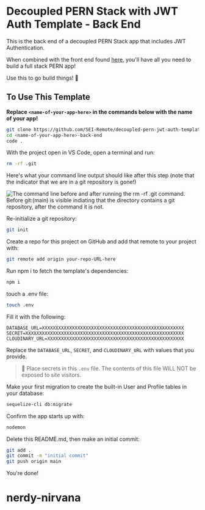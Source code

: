 # Decoupled PERN Stack with JWT Auth Template - Back End

This is the back end of a decoupled PERN Stack app that includes JWT Authentication.

When combined with the front end found [here](https://github.com/SEI-Remote/decoupled-pern-jwt-auth-template-front-end), you'll have all you need to build a full stack PERN app!

Use this to go build things! 🚀

## To Use This Template

**Replace `<name-of-your-app-here>` in the commands below with the name of your app!**

```bash
git clone https://github.com/SEI-Remote/decoupled-pern-jwt-auth-template-back-end-cjs <name-of-your-app-here>-back-end
cd <name-of-your-app-here>-back-end
code .
```

With the project open in VS Code, open a terminal and run:

```bash
rm -rf .git
```

Here's what your command line output should like after this step (note that the indicator that we are in a git repository is gone!)

<img src="https://i.imgur.com/L47kNOZ.png" alt="The command line before and after running the rm -rf .git command. Before git:(main) is visible indiating that the directory contains a git repository, after the command it is not.">

Re-initialize a git repository:

```bash
git init
```

Create a repo for this project on GitHub and add that remote to your project with:

```bash
git remote add origin your-repo-URL-here
```

Run npm i to fetch the template's dependencies:

```bash
npm i
```

touch a .env file:

```bash
touch .env
```

Fill it with the following:

```
DATABASE_URL=XXXXXXXXXXXXXXXXXXXXXXXXXXXXXXXXXXXXXXXXXXXXXXXXXXXX
SECRET=XXXXXXXXXXXXXXXXXXXXXXXXXXXXXXXXXXXXXXXXXXXXXXXXXXXXXXXXXX
CLOUDINARY_URL=XXXXXXXXXXXXXXXXXXXXXXXXXXXXXXXXXXXXXXXXXXXXXXXXXX
```

Replace the `DATABASE_URL`, `SECRET`, and `CLOUDINARY_URL` with values that you provide.

> 🚨 Place secrets in this `.env` file. The contents of this file WILL NOT be exposed to site visitors.

Make your first migration to create the built-in User and Profile tables in your database:

```bash
sequelize-cli db:migrate
```

Confirm the app starts up with:

```bash
nodemon
```

Delete this README.md, then make an initial commit:

```bash
git add .
git commit -m "initial commit"
git push origin main
```

You're done!
# nerdy-nirvana

